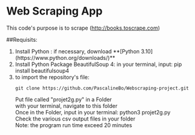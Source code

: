 # Web Scraping App
This code's purpose is to scrape (http://books.toscrape.com)

##Requisits: 
<ol>
  <li> Install Python : if necessary, download **[Python 3.10](https://www.python.org/downloads/)** </li>
  <li> Install Python Package BeautifulSoup 4: in your terminal, input: pip install beautifulsoup4  </li>

  <li> to import the repository's file:

`git clone https://github.com/PascalineBo/Webscraping-project.git`</li>
  Put file called "projet2g.py" in a Folder  
with your terminal, navigate to this folder  
Once in the Folder, input in your terminal: python3 projet2g.py  
Check the various csv output files in your folder  
Note: the program run time exceed 20 minutes  
